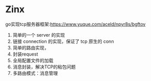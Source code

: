 # Zinx
go实现tcp服务器框架:https://www.yuque.com/aceld/npyr8s/bgftov

1. 简单的一个 server 的实现
2. 链接 connection 的实现，保证了 tcp 原生的 conn
3. 简单的路由实现，
4. 封装request
5. 全局配置文件的加载
6. 消息封装，解决TCP的粘包问题
7. 多路由模式：消息管理